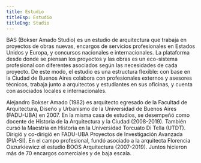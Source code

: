 ```yaml
---
title: Estudio
titleEsp: Estudio
titleEng: Studio
---
```


BAS (Bokser Amado Studio) es un estudio de arquitectura que trabaja en proyectos de obras nuevas, encargos de servicios profesionales en Estados Unidos y Europa, y concursos nacionales e internacionales. La plataforma desde donde se piensan los proyectos y las obras es un eco-sistema profesional con diferentes asociados según las necesidades de cada proyecto. De este modo, el estudio es una estructura flexible: con base en la Ciudad de Buenos Aires colabora con profesionales externos y asesores técnicos, trabaja junto a arquitectos y estudiantes en sus oficinas, y cuenta con asociados locales e internacionales.  

Alejandro Bokser Amado (1982) es arquitecto egresado de la Facultad de Arquitectura, Diseño y Urbanismo de la Universidad de Buenos Aires (FADU-UBA) en 2007. En la misma casa de estudios, se desempeñó como docente de Historia de la Arquitectura y la Ciudad (2008-2019). También cursó la Maestría en Historia en la Universidad Torcuato Di Tella (UTDT). Dirigió y co-dirigió en FADU-UBA Proyectos de Investigación Avanzada (PIA-SI). En el campo profesional, fundó asociado a la arquitecta Florencia Oszurkiewicz el estudio BOOS Arquitectura (2007-2019). Juntos hicieron más de 70 encargos comerciales y de baja escala. 